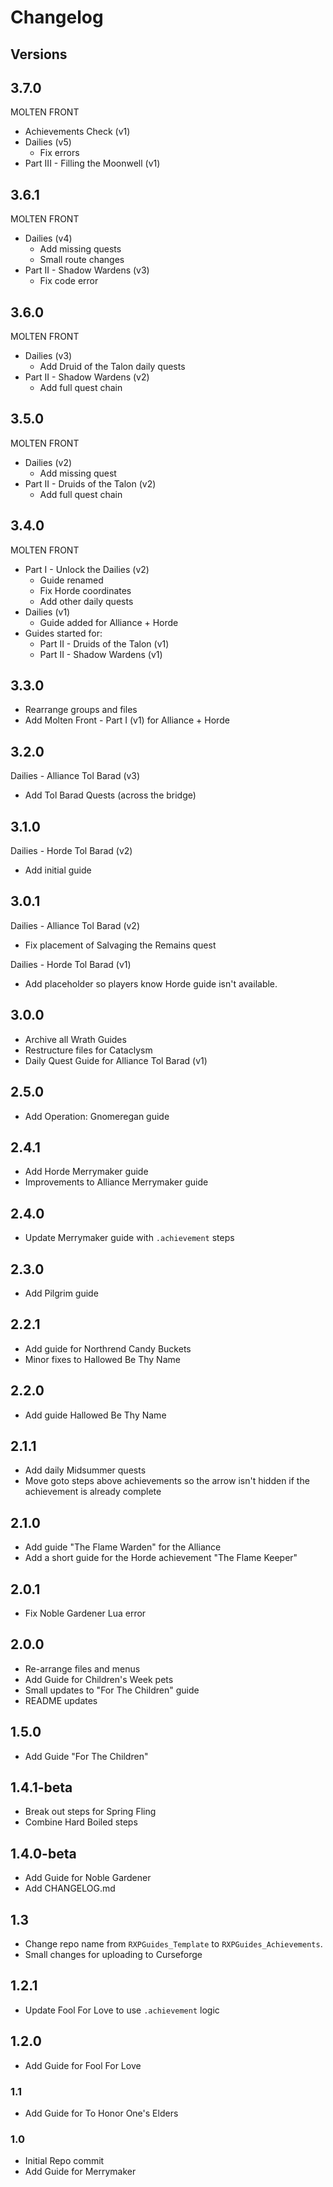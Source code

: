 # Changelog

## Versions
## 3.7.0
MOLTEN FRONT
- Achievements Check (v1)
- Dailies (v5)
    - Fix errors
- Part III - Filling the Moonwell (v1)

## 3.6.1
MOLTEN FRONT
- Dailies (v4)
    - Add missing quests
    - Small route changes
- Part II - Shadow Wardens (v3)
    - Fix code error

## 3.6.0
MOLTEN FRONT
- Dailies (v3)
    - Add Druid of the Talon daily quests
- Part II - Shadow Wardens (v2)
    - Add full quest chain

## 3.5.0
MOLTEN FRONT
- Dailies (v2)
    - Add missing quest
- Part II - Druids of the Talon (v2)
    - Add full quest chain

## 3.4.0
MOLTEN FRONT
- Part I - Unlock the Dailies (v2)
    - Guide renamed
    - Fix Horde coordinates
    - Add other daily quests
- Dailies (v1)
    - Guide added for Alliance + Horde
- Guides started for:
    - Part II - Druids of the Talon (v1)
    - Part II - Shadow Wardens (v1)

## 3.3.0
- Rearrange groups and files
- Add Molten Front - Part I (v1) for Alliance + Horde

## 3.2.0
Dailies - Alliance Tol Barad (v3)
- Add Tol Barad Quests (across the bridge)

## 3.1.0
Dailies - Horde Tol Barad (v2)
- Add initial guide

## 3.0.1
Dailies - Alliance Tol Barad (v2)
- Fix placement of Salvaging the Remains quest

Dailies - Horde Tol Barad (v1)
- Add placeholder so players know Horde guide isn't available.

## 3.0.0
- Archive all Wrath Guides
- Restructure files for Cataclysm
- Daily Quest Guide for Alliance Tol Barad (v1)

## 2.5.0
- Add Operation: Gnomeregan guide

## 2.4.1
- Add Horde Merrymaker guide
- Improvements to Alliance Merrymaker guide

## 2.4.0
- Update Merrymaker guide with `.achievement` steps

## 2.3.0
- Add Pilgrim guide

## 2.2.1
- Add guide for Northrend Candy Buckets
- Minor fixes to Hallowed Be Thy Name

## 2.2.0
- Add guide Hallowed Be Thy Name

## 2.1.1
- Add daily Midsummer quests
- Move goto steps above achievements so the arrow isn't hidden if the achievement is already complete

## 2.1.0
- Add guide "The Flame Warden" for the Alliance
- Add a short guide for the Horde achievement "The Flame Keeper"

## 2.0.1
- Fix Noble Gardener Lua error

## 2.0.0
- Re-arrange files and menus
- Add Guide for Children's Week pets
- Small updates to "For The Children" guide
- README updates

## 1.5.0
- Add Guide "For The Children"

## 1.4.1-beta
- Break out steps for Spring Fling
- Combine Hard Boiled steps

## 1.4.0-beta
- Add Guide for Noble Gardener
- Add CHANGELOG.md

## 1.3
- Change repo name from `RXPGuides_Template` to `RXPGuides_Achievements`.
- Small changes for uploading to Curseforge

## 1.2.1
- Update Fool For Love to use `.achievement` logic

## 1.2.0
- Add Guide for Fool For Love

### 1.1
- Add Guide for To Honor One's Elders

### 1.0
- Initial Repo commit
- Add Guide for Merrymaker